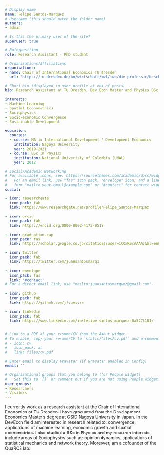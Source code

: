 ```yaml
---
# Display name
name: Felipe Santos-Marquez
# Username (this should match the folder name)
authors:
- admin

# Is this the primary user of the site?
superuser: true

# Role/position
role: Research Assistant - PhD student

# Organizations/Affiliations
organizations:
- name: Chair of International Economics TU Dresden
  url: "https://tu-dresden.de/bu/wirtschaft/vwl/iwb/die-professur/beschaeftigte/kristina-kurzmann-sekretariat?set_language=en"

# Short bio (displayed in user profile at end of posts)
bio: Research Assistant at TU Dresden, Dev Econ Master and Physics BSc, my research interests include spatial econometrics, machine learning, remote sensing, convergence and economic growth.

interests:
- Machine Learning
- Spatial Econometrics
- Sociophysics
- Socio-economic Convergence
- Sustainable Development

education:
  courses:
  - course: MA in International Development / Development Economics 
    institution: Nagoya University
    year: 2019-2021
  - course: BSc in Physics
    institution: National Univeristy of Colombia (UNAL)
    year: 2012

# Social/Academic Networking
# For available icons, see: https://sourcethemes.com/academic/docs/widgets/#icons
#   For an email link, use "fas" icon pack, "envelope" icon, and a link in the
#   form "mailto:your-email@example.com" or "#contact" for contact widget.
social:

- icon: researchgate
  icon_pack: fab
  link: https://www.researchgate.net/profile/Felipe_Santos-Marquez
  
- icon: orcid
  icon_pack: fab
  link: https://orcid.org/0000-0002-4173-0515
  
- icon: graduation-cap
  icon_pack: fas
  link: https://scholar.google.co.jp/citations?user=iCKxRScAAAAJ&hl=en&oi=ao

- icon: twitter
  icon_pack: fab
  link: https://twitter.com/juansantosmarq1
  
- icon: envelope
  icon_pack: fas
  link: '#contact'  
# For a direct email link, use "mailto:juansantosmarquez@gmail.com".
  
- icon: github
  icon_pack: fab
  link: https://github.com/jfsantosm
  
- icon: linkedin
  icon_pack: fab
  link: https://www.linkedin.com/in/felipe-santos-marquez-0a5273181/

  
# Link to a PDF of your resume/CV from the About widget.
# To enable, copy your resume/CV to `static/files/cv.pdf` and uncomment the lines below.  
# - icon: cv
#   icon_pack: ai
#   link: files/cv.pdf

# Enter email to display Gravatar (if Gravatar enabled in Config)
email: ""
  
# Organizational groups that you belong to (for People widget)
#   Set this to `[]` or comment out if you are not using People widget.  
user_groups:
- Researchers
- Visitors
---
```


I currently work as a research assistant at the Chair of International Economics at TU Dresden. I have graduated from the Development Economics Master’s degree at GSID Nagoya University in Japan. In the DevEcon field am interested in research related to:  convergence, applications of machine learning, economic growth and spatial econometrics. I also studied a BSc in Physics and my research interests include areas of Sociophysics such as: opinion dynamics, applications of statistical mechanics and network theory. Moreover, am a cofounder of the QuaRCS lab.
